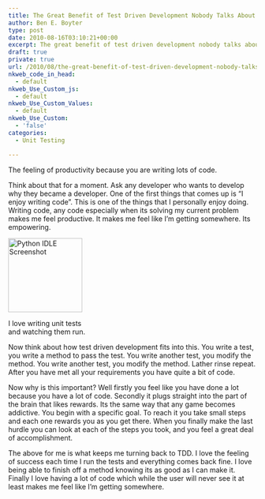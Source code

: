 ```yaml
---
title: The Great Benefit of Test Driven Development Nobody Talks About
author: Ben E. Boyter
type: post
date: 2010-08-16T03:10:21+00:00
excerpt: The great benefit of test driven development nobody talks about and how it can make you feel productive.
draft: true
private: true
url: /2010/08/the-great-benefit-of-test-driven-development-nobody-talks-about/
nkweb_code_in_head:
  - default
nkweb_Use_Custom_js:
  - default
nkweb_Use_Custom_Values:
  - default
nkweb_Use_Custom:
  - 'false'
categories:
  - Unit Testing

---
```

The feeling of productivity because you are writing lots of code.

Think about that for a moment. Ask any developer who wants to develop why they became a developer. One of the first things that comes up is &#8220;I enjoy writing code&#8221;. This is one of the things that I personally enjoy doing. Writing code, any code especially when its solving my current problem makes me feel productive. It makes me feel like I&#8217;m getting somewhere. Its empowering.

<div id="attachment_116" style="width: 160px" class="wp-caption alignright">
  <a href="http://www.wausita.com/wp-content/uploads/2010/08/PythonUnit.jpg"><img class="size-thumbnail wp-image-116" title="PythonUnit" src="http://www.wausita.com/wp-content/uploads/2010/08/PythonUnit-150x150.jpg" alt="Python IDLE Screenshot" width="150" height="150" /></a>
  
  <p class="wp-caption-text">
    I love writing unit tests and watching them run.
  </p>
</div>

Now think about how test driven development fits into this. You write a test, you write a method to pass the test. You write another test, you modify the method. You write another test, you modify the method. Lather rinse repeat. After you have met all your requirements you have quite a bit of code.

Now why is this important? Well firstly you feel like you have done a lot because you have a lot of code. Secondly it plugs straight into the part of the brain that likes rewards. Its the same way that any game becomes addictive. You begin with a specific goal. To reach it you take small steps and each one rewards you as you get there. When you finally make the last hurdle you can look at each of the steps you took, and you feel a great deal of accomplishment.

The above for me is what keeps me turning back to TDD. I love the feeling of success each time I run the tests and everything comes back fine. I love being able to finish off a method knowing its as good as I can make it. Finally I love having a lot of code which while the user will never see it at least makes me feel like I&#8217;m getting somewhere.